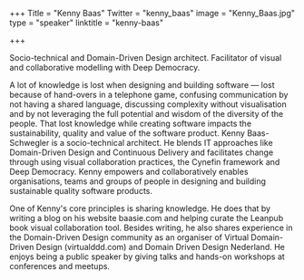 +++
Title = "Kenny Baas"
Twitter = "kenny_baas"
image = "Kenny_Baas.jpg"
type = "speaker"
linktitle = "kenny-baas"

+++

Socio-technical and Domain-Driven Design architect. Facilitator of visual and collaborative modelling with Deep Democracy.

A lot of knowledge is lost when designing and building software — lost because of hand-overs in a telephone game, confusing communication by not having a shared language, discussing complexity without visualisation and by not leveraging the full potential and wisdom of the diversity of the people. That lost knowledge while creating software impacts the sustainability, quality and value of the software product. Kenny Baas-Schwegler is a socio-technical architect. He blends IT approaches like Domain-Driven Design and Continuous Delivery and facilitates change through using visual collaboration practices, the Cynefin framework and Deep Democracy. Kenny empowers and collaboratively enables organisations, teams and groups of people in designing and building sustainable quality software products.

One of Kenny's core principles is sharing knowledge. He does that by writing a blog on his website baasie.com and helping curate the Leanpub book visual collaboration tool. Besides writing, he also shares experience in the Domain-Driven Design community as an organiser of Virtual Domain-Driven Design (virtualddd.com) and Domain Driven Design Nederland. He enjoys being a public speaker by giving talks and hands-on workshops at conferences and meetups. 